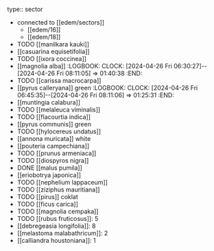 type:: sector

- connected to [[edem/sectors]]
	- [[edem/16]]
	- [[edem/18]]
- TODO [[manilkara kauki]]
- [[casuarina equisetifolia]]
- TODO [[ixora coccinea]]
- [[magnolia alba]]
  :LOGBOOK:
  CLOCK: [2024-04-26 Fri 06:30:27]--[2024-04-26 Fri 08:11:05] =>  01:40:38
  :END:
- TODO [[carissa macrocarpa]]
- [[pyrus calleryana]] green
  :LOGBOOK:
  CLOCK: [2024-04-26 Fri 06:45:35]--[2024-04-26 Fri 08:11:06] =>  01:25:31
  :END:
- [[muntingia calabura]]
- TODO [[melaleuca viminalis]]
- TODO [[flacourtia indica]]
- [[pyrus communis]] green
- TODO [[hylocereus undatus]]
- [[annona muricata]] white
- [[pouteria campechiana]]
- TODO [[prunus armeniaca]]
- TODO [[diospyros nigra]]
- DONE [[malus pumila]]
- [[eriobotrya japonica]]
- TODO [[nephelium lappaceum]]
- TODO [[ziziphus mauritiana]]
- TODO [[pirus]] coklat
- TODO [[ficus carica]]
- TODO [[magnolia cempaka]]
- TODO [[rubus fruticosus]]: 5
- [[debregeasia longifolia]]: 8
- [[melastoma malabathricum]]: 2
- [[calliandra houstoniana]]: 1